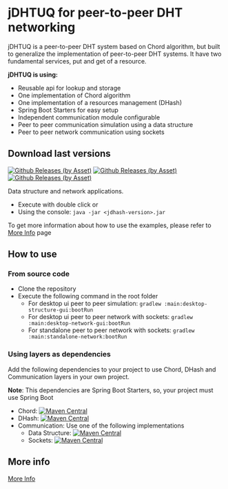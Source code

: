 # jDHTUQ for peer-to-peer DHT networking

jDHTUQ is a peer-to-peer DHT system based on Chord algorithm, but built to generalize the implementation of peer-to-peer DHT systems. It have two fundamental services, put and get of a resource.

**jDHTUQ is using:**
- Reusable api for lookup and storage
- One implementation of Chord algorithm
- One implementation of a resources management (DHash)
- Spring Boot Starters for easy setup
- Independent communication module configurable
- Peer to peer communication simulation using a data structure
- Peer to peer network communication using sockets

## Download last versions

[![Github Releases (by Asset)](https://img.shields.io/github/downloads/estigma88/jdhtuq/desktop-structure-gui-v2.0.3/desktop-structure-gui-2.0.3.jar.svg)](https://github.com/estigma88/jdhtuq/releases/download/desktop-structure-gui-v2.0.3/desktop-structure-gui-2.0.3.jar)     [![Github Releases (by Asset)](https://img.shields.io/github/downloads/estigma88/jdhtuq/desktop-network-gui-v2.0.5/desktop-network-gui-2.0.5.jar.svg)](https://github.com/estigma88/jdhtuq/releases/download/desktop-network-gui-v2.0.5/desktop-network-gui-2.0.5.jar)     [![Github Releases (by Asset)](https://img.shields.io/github/downloads/estigma88/jdhtuq/standalone-network-v2.0.5/standalone-network-2.0.5.jar.svg)](https://github.com/estigma88/jdhtuq/releases/download/standalone-network-v2.0.5/standalone-network-2.0.5.jar)

Data structure and network applications.
- Execute with double click or
- Using the console:
	`java -jar <jdhash-version>.jar`
	
To get more information about how to use the examples, please refer to 
[More Info](https://github.com/estigma88/jdhtuq/wiki) page

## How to use
### From source code
- Clone the repository
- Execute the following command in the root folder
	- For desktop ui peer to peer simulation: 
	`gradlew :main:desktop-structure-gui:bootRun`
	- For desktop ui peer to peer network with sockets: 
	`gradlew :main:desktop-network-gui:bootRun`
	- For standalone peer to peer network with sockets: 
	`gradlew :main:standalone-network:bootRun`

### Using layers as dependencies
Add the following dependencies to your project to use Chord, DHash and Communication layers in your own project.

**Note**: This dependencies are Spring Boot Starters, so, your project must use Spring Boot

- Chord: [![Maven Central](https://maven-badges.herokuapp.com/maven-central/com.github.estigma88/jdhtuq-chord-spring-boot-starter/badge.svg)](https://maven-badges.herokuapp.com/maven-central/com.github.estigma88/jdhtuq-chord-spring-boot-starter)
- DHash: [![Maven Central](https://maven-badges.herokuapp.com/maven-central/com.github.estigma88/jdhtuq-dhash-spring-boot-starter/badge.svg)](https://maven-badges.herokuapp.com/maven-central/com.github.estigma88/jdhtuq-dhash-spring-boot-starter)
- Communication: Use one of the following implementations
    - Data Structure: [![Maven Central](https://maven-badges.herokuapp.com/maven-central/com.github.estigma88/jdhtuq-data-structure-communication-spring-boot-starter/badge.svg)](https://maven-badges.herokuapp.com/maven-central/com.github.estigma88/jdhtuq-data-structure-communication-spring-boot-starter)
    - Sockets: [![Maven Central](https://maven-badges.herokuapp.com/maven-central/com.github.estigma88/jdhtuq-socket-communication-spring-boot-starter/badge.svg)](https://maven-badges.herokuapp.com/maven-central/com.github.estigma88/jdhtuq-socket-communication-spring-boot-starter)


## More info
[More Info](https://github.com/estigma88/jdhtuq/wiki) 

